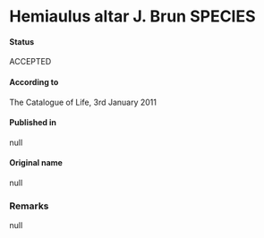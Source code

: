 Hemiaulus altar J. Brun SPECIES
=======

#### Status
ACCEPTED

#### According to
The Catalogue of Life, 3rd January 2011

#### Published in
null

#### Original name
null

### Remarks
null